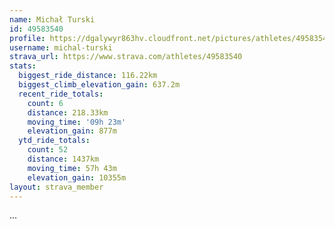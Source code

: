 ```yaml
---
name: Michał Turski
id: 49583540
profile: https://dgalywyr863hv.cloudfront.net/pictures/athletes/49583540/14729338/1/large.jpg
username: michal-turski
strava_url: https://www.strava.com/athletes/49583540
stats:
  biggest_ride_distance: 116.22km
  biggest_climb_elevation_gain: 637.2m
  recent_ride_totals:
    count: 6
    distance: 218.33km
    moving_time: '09h 23m'
    elevation_gain: 877m
  ytd_ride_totals:
    count: 52
    distance: 1437km
    moving_time: 57h 43m
    elevation_gain: 10355m
layout: strava_member
--- 
```

...
